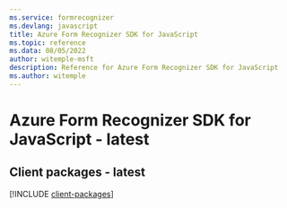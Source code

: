 ```yaml
---
ms.service: formrecognizer
ms.devlang: javascript
title: Azure Form Recognizer SDK for JavaScript
ms.topic: reference
ms.data: 08/05/2022
author: witemple-msft
description: Reference for Azure Form Recognizer SDK for JavaScript
ms.author: witemple
---
```

# Azure Form Recognizer SDK for JavaScript - latest

## Client packages - latest
[!INCLUDE [client-packages](form-recognizer-client-index.md)]